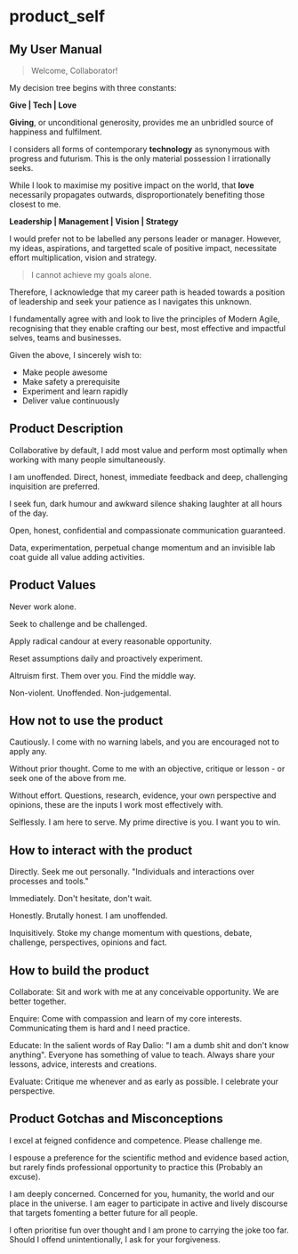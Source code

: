 # product_self
## My User Manual

> Welcome, Collaborator!

My decision tree begins with three constants:

**Give | Tech | Love**

**Giving**, or unconditional generosity, provides me an unbridled source of happiness and fulfilment.

I considers all forms of contemporary **technology** as synonymous with progress and futurism. This is the only material possession I irrationally seeks.

While I look to maximise my positive impact on the world, that **love** necessarily propagates outwards, disproportionately benefiting those closest to me.

**Leadership | Management | Vision | Strategy**

I would prefer not to be labelled any persons leader or manager. However, my ideas, aspirations, and targetted scale of positive impact, necessitate effort multiplication, vision and strategy.

> I cannot achieve my goals alone.

Therefore, I acknowledge that my career path is headed towards a position of leadership and seek your patience as I navigates this unknown.

I fundamentally agree with and look to live the principles of Modern Agile, recognising that they enable crafting our best, most effective and impactful selves, teams and businesses.

Given the above, I sincerely wish to:

- Make people awesome
- Make safety a prerequisite
- Experiment and learn rapidly
- Deliver value continuously

## Product Description

Collaborative by default, I add most value and perform most optimally when working with many people simultaneously.

I am unoffended. Direct, honest, immediate feedback and deep, challenging inquisition are preferred.

I seek fun, dark humour and awkward silence shaking laughter at all hours of the day.

Open, honest, confidential and compassionate communication guaranteed.

Data, experimentation, perpetual change momentum and an invisible lab coat guide all value adding activities.

## Product Values

Never work alone.

Seek to challenge and be challenged.

Apply radical candour at every reasonable opportunity.

Reset assumptions daily and proactively experiment.

Altruism first. Them over you. Find the middle way.

Non-violent. Unoffended. Non-judgemental.

## How not to use the product

Cautiously. I come with no warning labels, and you are encouraged not to apply any.

Without prior thought. Come to me with an objective, critique or lesson - or seek one of the above from me.

Without effort. Questions, research, evidence, your own perspective and opinions, these are the inputs I work most effectively with.

Selflessly. I am here to serve. My prime directive is you. I want you to win.

## How to interact with the product

Directly. Seek me out personally. "Individuals and interactions over processes and tools."

Immediately. Don't hesitate, don't wait.

Honestly. Brutally honest. I am unoffended.

Inquisitively. Stoke my change momentum with questions, debate, challenge, perspectives, opinions and fact.

## How to build the product

Collaborate: Sit and work with me at any conceivable opportunity. We are better together.

Enquire: Come with compassion and learn of my core interests. Communicating them is hard and I need practice.

Educate: In the salient words of Ray Dalio: "I am a dumb shit and don't know anything". Everyone has something of value to teach. Always share your lessons, advice, interests and creations.

Evaluate: Critique me whenever and as early as possible. I celebrate your perspective.

## Product Gotchas and Misconceptions

I excel at feigned confidence and competence. Please challenge me.

I espouse a preference for the scientific method and evidence based action, but rarely finds professional opportunity to practice this (Probably an excuse).

I am deeply concerned. Concerned for you, humanity, the world and our place in the universe. I am eager to participate in active and lively discourse that targets fomenting a better future for all people.

I often prioritise fun over thought and I am prone to carrying the joke too far. Should I offend unintentionally, I ask for your forgiveness.



